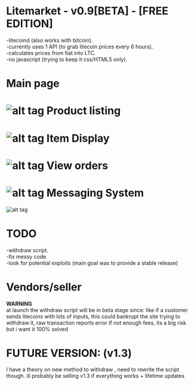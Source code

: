 Litemarket - v0.9[BETA] - [FREE EDITION]
==========
-litecoind (also works with bitcoin).<br />
-currently uses 1 API (to grab litecoin prices every 6 hours).<br />
-calculates prices from fiat into LTC.<br />
-no javascript (trying to keep it css/HTML5 only).<br />

Main page
==========
![alt tag](https://github.com/ModdersCentral/Litemarket/blob/master/litemarket1.png)
Product listing
==========
![alt tag](https://github.com/ModdersCentral/Litemarket/blob/master/litemarket2.png)
Item Display
==========
![alt tag](https://github.com/ModdersCentral/Litemarket/blob/master/litemarket3.png)
View orders
==========
![alt tag](https://github.com/ModdersCentral/Litemarket/blob/master/litemarket4.png)
Messaging System
==========
![alt tag](https://github.com/ModdersCentral/Litemarket/blob/master/litemarket5.png)

TODO
=========
-withdraw script.<br />
-fix messy code<br />
-look for potential exploits (main goal was to provide a stable release)<br />


Vendors/seller
=========
**WARNING**<br />
at launch the withdraw script will be in beta stage since: like if a customer sends litecoins with lots of inputs, this could bankrupt the site trying to withdraw it, raw transaction reports error if not enough fees, its a big risk but i want it 100% solved<br />

FUTURE VERSION: (v1.3)
=========
I have a theory on new method to withdraw , need to rewrite the script though. ill probably be selling v1.3 if everything works + lifetime updates
